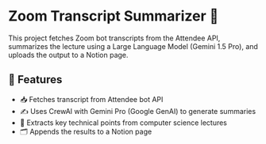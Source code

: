 # Zoom Transcript Summarizer 🚀

This project fetches Zoom bot transcripts from the Attendee API, summarizes the lecture using a Large Language Model (Gemini 1.5 Pro), and uploads the output to a Notion page.

## 🔧 Features

- 📥 Fetches transcript from Attendee bot API
- ✍️ Uses CrewAI with Gemini Pro (Google GenAI) to generate summaries
- 🧠 Extracts key technical points from computer science lectures
- 🗂 Appends the results to a Notion page